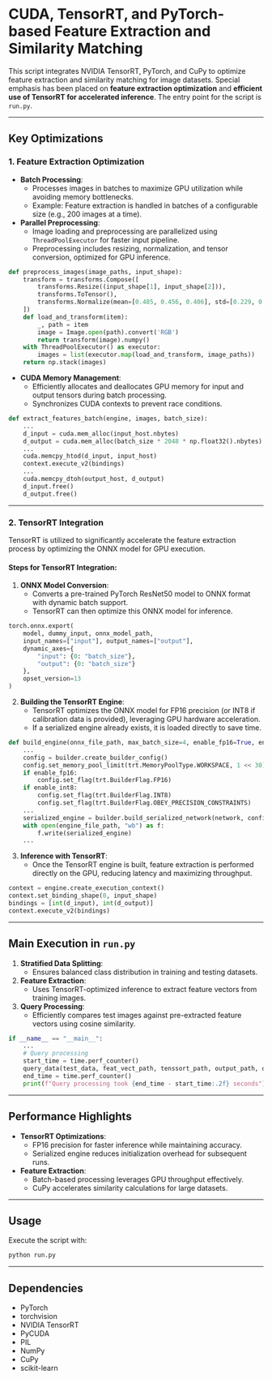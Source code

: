 # CUDA, TensorRT, and PyTorch-based Feature Extraction and Similarity Matching

This script integrates NVIDIA TensorRT, PyTorch, and CuPy to optimize feature extraction and similarity matching for image datasets. Special emphasis has been placed on **feature extraction optimization** and **efficient use of TensorRT for accelerated inference**. The entry point for the script is `run.py`.

---

## **Key Optimizations**

### 1. **Feature Extraction Optimization**
- **Batch Processing**:
  - Processes images in batches to maximize GPU utilization while avoiding memory bottlenecks.
  - Example: Feature extraction is handled in batches of a configurable size (e.g., 200 images at a time).
- **Parallel Preprocessing**:
  - Image loading and preprocessing are parallelized using `ThreadPoolExecutor` for faster input pipeline.
  - Preprocessing includes resizing, normalization, and tensor conversion, optimized for GPU inference.

```python
def preprocess_images(image_paths, input_shape):
    transform = transforms.Compose([
        transforms.Resize((input_shape[1], input_shape[2])),
        transforms.ToTensor(),
        transforms.Normalize(mean=[0.485, 0.456, 0.406], std=[0.229, 0.224, 0.225]),
    ])
    def load_and_transform(item):
        _, path = item
        image = Image.open(path).convert('RGB')
        return transform(image).numpy()
    with ThreadPoolExecutor() as executor:
        images = list(executor.map(load_and_transform, image_paths))
    return np.stack(images)
```

- **CUDA Memory Management**:
  - Efficiently allocates and deallocates GPU memory for input and output tensors during batch processing.
  - Synchronizes CUDA contexts to prevent race conditions.

```python
def extract_features_batch(engine, images, batch_size):
    ...
    d_input = cuda.mem_alloc(input_host.nbytes)
    d_output = cuda.mem_alloc(batch_size * 2048 * np.float32().nbytes)
    ...
    cuda.memcpy_htod(d_input, input_host)
    context.execute_v2(bindings)
    ...
    cuda.memcpy_dtoh(output_host, d_output)
    d_input.free()
    d_output.free()
```

---

### 2. **TensorRT Integration**
TensorRT is utilized to significantly accelerate the feature extraction process by optimizing the ONNX model for GPU execution.

#### **Steps for TensorRT Integration:**
1. **ONNX Model Conversion**:
   - Converts a pre-trained PyTorch ResNet50 model to ONNX format with dynamic batch support.
   - TensorRT can then optimize this ONNX model for inference.

```python
torch.onnx.export(
    model, dummy_input, onnx_model_path,
    input_names=["input"], output_names=["output"],
    dynamic_axes={
        "input": {0: "batch_size"},
        "output": {0: "batch_size"}
    },
    opset_version=13
)
```

2. **Building the TensorRT Engine**:
   - TensorRT optimizes the ONNX model for FP16 precision (or INT8 if calibration data is provided), leveraging GPU hardware acceleration.
   - If a serialized engine already exists, it is loaded directly to save time.

```python
def build_engine(onnx_file_path, max_batch_size=4, enable_fp16=True, enable_int8=False, ...):
    ...
    config = builder.create_builder_config()
    config.set_memory_pool_limit(trt.MemoryPoolType.WORKSPACE, 1 << 30)  # 1GB workspace
    if enable_fp16:
        config.set_flag(trt.BuilderFlag.FP16)
    if enable_int8:
        config.set_flag(trt.BuilderFlag.INT8)
        config.set_flag(trt.BuilderFlag.OBEY_PRECISION_CONSTRAINTS)
    ...
    serialized_engine = builder.build_serialized_network(network, config)
    with open(engine_file_path, "wb") as f:
        f.write(serialized_engine)
    ...
```

3. **Inference with TensorRT**:
   - Once the TensorRT engine is built, feature extraction is performed directly on the GPU, reducing latency and maximizing throughput.

```python
context = engine.create_execution_context()
context.set_binding_shape(0, input_shape)
bindings = [int(d_input), int(d_output)]
context.execute_v2(bindings)
```

---

## **Main Execution in `run.py`**
1. **Stratified Data Splitting**:
   - Ensures balanced class distribution in training and testing datasets.
2. **Feature Extraction**:
   - Uses TensorRT-optimized inference to extract feature vectors from training images.
3. **Query Processing**:
   - Efficiently compares test images against pre-extracted feature vectors using cosine similarity.

```python
if __name__ == "__main__":
    ...
    # Query processing
    start_time = time.perf_counter()
    query_data(test_data, feat_vect_path, tenssort_path, output_path, onnx_model_path)
    end_time = time.perf_counter()
    print(f"Query processing took {end_time - start_time:.2f} seconds")
```

---

## **Performance Highlights**
- **TensorRT Optimizations**:
  - FP16 precision for faster inference while maintaining accuracy.
  - Serialized engine reduces initialization overhead for subsequent runs.
- **Feature Extraction**:
  - Batch-based processing leverages GPU throughput effectively.
  - CuPy accelerates similarity calculations for large datasets.

---

## **Usage**
Execute the script with:
```bash
python run.py
```

---

## **Dependencies**
- PyTorch
- torchvision
- NVIDIA TensorRT
- PyCUDA
- PIL
- NumPy
- CuPy
- scikit-learn
